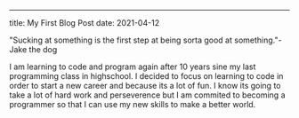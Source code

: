 ---
title: My First Blog Post
date: 2021-04-12

"Sucking at something is the first step at being sorta good at something."- Jake the dog
 
 I am learning to code and program again after 10 years sine my last programming class in highschool. I decided to focus on learning to code in order to start a new career and because its a lot of fun. I know its going to take a lot of hard work and perseverence but I am commited to becoming a programmer so that I can use my new skills to make a better world. 
